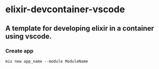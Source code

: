 # elixir-devcontainer-vscode

## A template for developing elixir in a container using vscode.

### Create app
```
mix new app_name --module ModuleName
```
